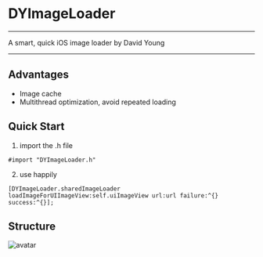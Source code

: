 # DYImageLoader

---
A smart, quick iOS image loader
by David Young

---

## Advantages
- Image cache
- Multithread optimization, avoid repeated loading

## Quick Start
1. import the .h file
```
#import "DYImageLoader.h"
```

2. use happily
```
[DYImageLoader.sharedImageLoader loadImageForUIImageView:self.uiImageView url:url failure:^{} success:^{}];
```

## Structure
![avatar](http://assets.processon.com/chart_image/5c8dbde7e4b0afc744146e15.png)

